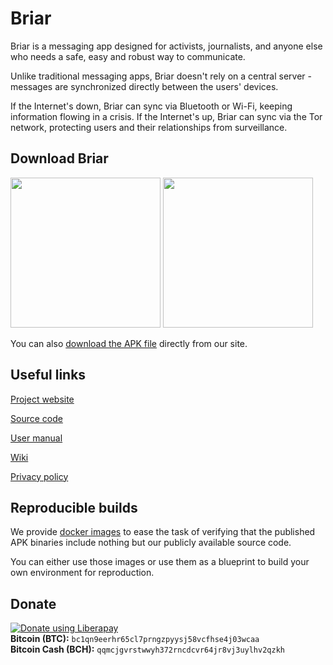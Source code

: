 # Briar
Briar is a messaging app designed for activists, journalists, and anyone else who needs a safe, easy and robust way to communicate.

Unlike traditional messaging apps, Briar doesn't rely on a central server - messages are synchronized directly between the users' devices. 

If the Internet's down, Briar can sync via Bluetooth or Wi-Fi, keeping information flowing in a crisis. If the Internet's up, Briar can sync via the Tor network, protecting users and their relationships from surveillance.

## Download Briar

[<img src="https://briarproject.org//img/fdroid_badge.png"  width="240">](https://briarproject.org/fdroid)
[<img src="https://briarproject.org/img/google_play_badge_web_generic.png"  width="240">](https://play.google.com/store/apps/details?id=org.briarproject.briar.android)

You can also [download the APK file](https://briarproject.org/apk) directly from
our site.

## Useful links
[Project website](https://briarproject.org/)

[Source code](https://code.briarproject.org/briar/briar/tree/master)

[User manual](https://briarproject.org/manual/)

[Wiki](https://code.briarproject.org/briar/briar/-/wikis/home)

[Privacy policy](https://briarproject.org/privacy)

## Reproducible builds

We provide [docker images](https://code.briarproject.org/briar/briar-reproducer#briar-reproducer)
to ease the task of verifying that the published APK binaries
include nothing but our publicly available source code.

You can either use those images or use them as a blueprint to build your own environment
for reproduction.

## Donate

[![Donate using Liberapay](https://briarproject.org/img/liberapay.svg)](https://liberapay.com/Briar/donate)   
**Bitcoin (BTC):** `bc1qn9eerhr65cl7prngzpyysj58vcfhse4j03wcaa`  
**Bitcoin Cash (BCH):** `qqmcjgvrstwwyh372rncdcvr64jr8vj3uylhv2qzkh`
